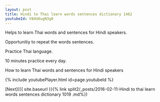 ```yaml
---
layout: post
title: Hindi to Thai learn words sentences dictionary 1462 
youtubeId: V84U6ugN3g0
---
```

 
 
Helps to learn Thai words and sentences for Hindi speakers.

Opportunitiy to repeat the words sentences. 

Practice Thai language. 
 
10 minutes practice every day. 
 
How to learn Thai words and sentences for Hindi speakers 
 
{% include youtubePlayer.html id=page.youtubeId %}
 
 
[Next]({{ site.baseurl }}{% link  split2/_posts/2016-02-11-Hindi to thai learn words sentences dictionary 1019 .md%})
 
